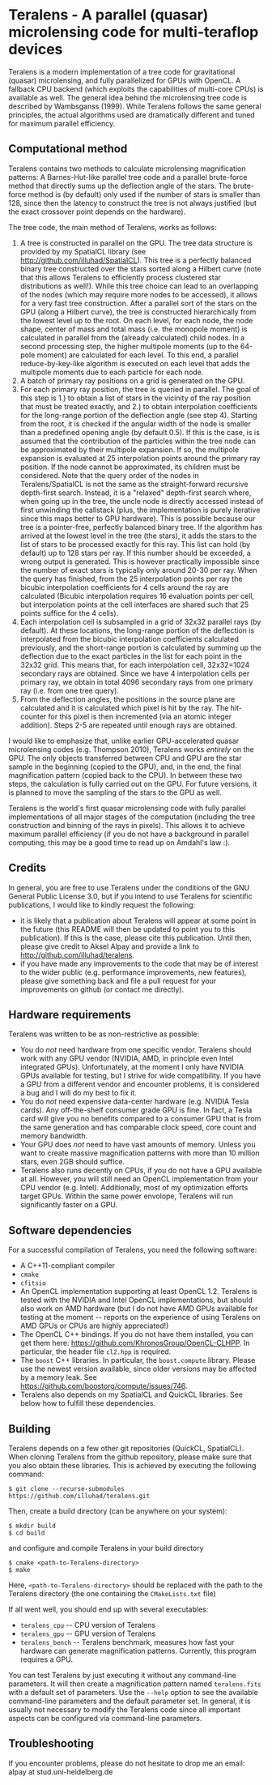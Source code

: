 # Teralens - A parallel (quasar) microlensing code for multi-teraflop devices

Teralens is a modern implementation of a tree code for gravitational (quasar) microlensing, and fully parallelized for GPUs with OpenCL. A fallback CPU backend (which exploits the capabilities of multi-core CPUs) is available as well.
The general idea behind the microlensing tree code is described by Wambsganss (1999). While Teralens follows the same general principles, the actual algorithms used are dramatically different and tuned for maximum parallel efficiency.

## Computational method
Teralens contains two methods to calculate microlensing magnification patterns: A Barnes-Hut-like parallel tree code and a parallel brute-force method that directly sums up the deflection angle of the stars. The brute-force method is (by default) only used if the number of stars is smaller than 128, since then the latency to construct the tree is not always justified (but the exact crossover point depends on the hardware).

The tree code, the main method of Teralens, works as follows:
1. A tree is constructed in parallel on the GPU. The tree data structure is provided by my SpatialCL library (see http://github.com/illuhad/SpatialCL). This tree is a perfectly balanced binary tree constructed over the stars sorted along a Hilbert curve (note that this allows Teralens to efficiently process clustered star distributions as well!). While this tree choice can lead to an overlapping of the nodes (which may require more nodes to be accessed), it allows for a very fast tree construction.
   After a parallel sort of the stars on the GPU (along a Hilbert curve), the tree is constructed hierarchically from the lowest level up to the root. On each level, for each node, the node shape, center of mass and total mass (i.e. the monopole moment) is calculated in parallel from the (already calculated) child nodes. In a second processing step, the higher multipole moments (up to the 64-pole moment) are calculated for each level.
   To this end, a parallel reduce-by-key-like algorithm is executed on each level that adds the multipole moments due to each particle for each node.
2. A batch of primary ray positions on a grid is generated on the GPU.
3. For each primary ray position, the tree is queried in parallel. The goal of this step is 1.) to obtain a list of stars in the vicinity of the ray position that must be treated exactly, and 2.) to obtain interpolation coefficients for the long-range portion of the deflection angle (see step 4). Starting from the root, it is checked if the angular width of the node is smaller than a predefined opening angle (by default 0.5). If this is the case, is is assumed that the contribution of the particles within the tree node can be approximated by their multipole expansion. If so, the multipole expansion is evaluated at 25 interpolation points around the primary ray position.
   If the node cannot be approximated, its children must be considered. Note that the query order of the nodes in Teralens/SpatialCL is not the same as the straight-forward recursive depth-first search. Instead, it is a "relaxed" depth-first search where, when going up in the tree, the uncle node is directly accessed instead of first unwinding the callstack (plus, the implementation is purely iterative since this maps better to GPU hardware). This is possible because our tree is a pointer-free, perfectly balanced binary tree.
   If the algorithm has arrived at the lowest level in the tree (the stars), it adds the stars to the list of stars to be processed exactly for this ray. This list can hold (by default) up to 128 stars per ray. If this number should be exceeded, a wrong output is generated. This is however practically impossible since the number of exact stars is typically only around 20-30 per ray.
   When the query has finished, from the 25 interpolation points per ray the bicubic interpolation coefficients for 4 cells around the ray are calculated (Bicubic interpolation requires 16 evaluation points per cell, but interpolation points at the cell interfaces are shared such that 25 points suffice for the 4 cells).
4. Each interpolation cell is subsampled in a grid of 32x32 parallel rays (by default). At these locations, the long-range portion of the deflection is interpolated from the bicubic interpolation coefficients calculated previously, and the short-range portion is calculated by summing up the deflection due to the exact particles in the list for each point in the 32x32 grid. This means that, for each interpolation cell, 32x32=1024 secondary rays are obtained. Since we have 4 interpolation cells per primary ray, we obtain in total 4096 secondary rays from one primary ray (i.e. from one tree query).
5. From the deflection angles, the positions in the source plane are calculated and it is calculated which pixel is hit by the ray. The hit-counter for this pixel is then incremented (via an atomic integer addition).
Steps 2-5 are repeated until enough rays are obtained.

I would like to emphasize that, unlike earlier GPU-accelerated quasar microlensing codes (e.g. Thompson 2010), Teralens works _entirely_ on the GPU. The only objects transferred between CPU and GPU are the star sample in the beginning (copied to the GPU), and, in the end, the final magnification pattern (copied back to the CPU). In between these two steps, the calculation is fully carried out on the GPU. For future versions, it is planned to move the sampling of the stars to the GPU as well.

Teralens is the world's first quasar microlensing code with fully parallel implementations of all major stages of the computation (including the tree construction and binning of the rays in pixels). This allows it to achieve maximum parallel efficiency (if you do not have a background in parallel computing, this may be a good time to read up on Amdahl's law :).

## Credits
In general, you are free to use Teralens under the conditions of the GNU General Public License 3.0, but if you intend to use Teralens for scientific publications, I would like to kindly request the following:
* it is likely that a publication about Teralens will appear at some point in the future (this README will then be updated to point you to this publication). If this is the case, please cite this publication. Until then, please give credit to Aksel Alpay and provide a link to http://github.com/illuhad/teralens.
* if you have made any improvements to the code that may be of interest to the wider public (e.g. performance improvements, new features), please give something back and file a pull request for your improvements on github (or contact me directly).

## Hardware requirements
Teralens was written to be as non-restrictive as possible:
* You do _not_ need hardware from one specific vendor. Teralens should work with any GPU vendor (NVIDIA, AMD, in principle even Intel integrated GPUs). Unfortunately, at the moment I only have NVIDIA GPUs available for testing, but I strive for wide compatibility. If you have a GPU from a different vendor and encounter problems, it is considered a bug and I will do my best to fix it.
* You do _not_ need expensive data-center hardware (e.g. NVIDIA Tesla cards). Any off-the-shelf consumer grade GPU is fine. In fact, a Tesla card will give you no benefits compared to a consumer GPU that is from the same generation and has comparable clock speed, core count and memory bandwidth.
* Your GPU does _not_ need to have vast amounts of memory. Unless you want to create massive magnification patterns with more than 10 million stars, even 2GB should suffice.
* Teralens also runs decently on CPUs, if you do not have a GPU available at all. However, you will still need an OpenCL implementation from your CPU vendor (e.g. Intel). Additionally, most of my optimization efforts target GPUs. Within the same power envolope, Teralens will run significantly faster on a GPU.

## Software dependencies
For a successful compilation of Teralens, you need the following software:
* A C++11-compliant compiler
* `cmake`
* `cfitsio`
* An OpenCL implementation supporting at least OpenCL 1.2. Teralens is tested with the NVIDIA and Intel OpenCL implementations, but should also work on AMD hardware (but I do not have AMD GPUs available for testing at the moment -- reports on the experience of using Teralens on AMD GPUs or CPUs are highly appreciated!)
* The OpenCL C++ bindings. If you do not have them installed, you can get them here: https://github.com/KhronosGroup/OpenCL-CLHPP. In particular, the header file `cl2.hpp` is required.
* The `boost` C++ libraries. In particular, the `boost.compute` library. Please use the newest version available, since older versions may be affected by a memory leak. See https://github.com/boostorg/compute/issues/746.
* Teralens also depends on my SpatialCL and QuickCL libraries. See below how to fulfill these dependencies.

## Building

Teralens depends on a few other git repositories (QuickCL, SpatialCL). When cloning Teralens from the github repository, please make sure that you also obtain these libraries. This is achieved by executing the following command:
```
$ git clone --recurse-submodules https://github.com/illuhad/teralens.git
```

Then, create a build directory (can be anywhere on your system):
```
$ mkdir build
$ cd build
```
and configure and compile Teralens in your build directory
```
$ cmake <path-to-Teralens-directory>
$ make
```
Here, `<path-to-Teralens-directory>` should be replaced with the path to the Teralens directory (the one containing the `CMakeLists.txt` file)

If all went well, you should end up with several executables:
* `teralens_cpu` -- CPU version of Teralens
* `teralens_gpu` -- GPU version of Teralens
* `teralens_bench` -- Teralens benchmark, measures how fast your hardware can generate magnification patterns. Currently, this program requires a GPU.

You can test Teralens by just executing it without any command-line parameters. It will then create a magnification pattern named `teralens.fits` with a default set of parameters.
Use the `--help` option to see the available command-line parameters and the default parameter set. In general, it is usually not necessary to modify the Teralens code since all important aspects can be configured via command-line parameters.

## Troubleshooting
If you encounter problems, please do not hesitate to drop me an email: alpay at stud.uni-heidelberg.de

